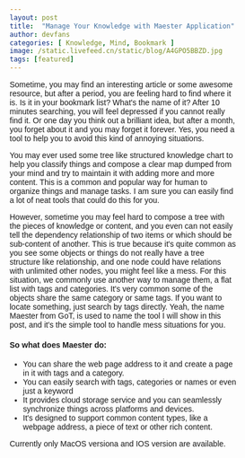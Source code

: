 ```yaml
---
layout: post
title:  "Manage Your Knowledge with Maester Application"
author: devfans
categories: [ Knowledge, Mind, Bookmark ]
image: /static.livefeed.cn/static/blog/A4GPO5BBZD.jpg
tags: [featured]
---
```


Sometime, you may find an interesting article or some awesome resource, but after a period, you are feeling hard to find where it is. Is it in your bookmark list? What's the name of it? After 10 minutes searching, you will feel depressed if you cannot really find it. Or one day you think out a brilliant idea, but after a month, you forget about it and you may forget it forever. Yes, you need a tool to help you to avoid this kind of annoying situations.

You may ever used some tree like structured knowledge chart to help you classify things and compose a clear map dumped from your mind and try to maintain it with adding more and more content. This is a common and popular way for human to organize things and manage tasks. I am sure you can easily find a lot of neat tools that could do this for you. 

However, sometime you may feel hard to compose a tree with the pieces of knowledge or content, and you even can not easily tell the dependency relationship of two items or which should be sub-content of another. This is true because it's quite common as you see some objects or things do not really have a tree structure like relationship, and one node could have relations with unlimited other nodes, you might feel like a mess. For this situation, we commonly use another way to manage them, a flat list with tags and categories. It's very common some of the objects share the same category or same tags. If you want to locate something, just search by tags directly. Yeah, the name Maester from GoT, is used to name the tool I will show in this post, and it's the simple tool to handle mess situations for you.

#### So what does Maester do:

- You can share the web page address to it and create a page in it with tags and a category.
- You can easily search with tags, categories or names or even just a keyword
- It provides cloud storage service and you can seamlessly synchronize things across platforms and devices.
- It's designed to support common content types, like a webpage address, a piece of text or other rich content.

Currently only MacOS versiona and IOS version are available.

<link rel="stylesheet" href="https://cdn.staticfile.org/flickity/2.0.0/flickity.min.css">
<script src="https://cdn.staticfile.org/flickity/2.0.0/flickity.pkgd.min.js"></script>
<!-- JavaScript -->

<style>
/* external css: flickity.css */

* { box-sizing: border-box; }

body { font-family: sans-serif; }
.main-carousel {
  width: 50%;
  margin: 0 auto;
}
.carousel {
}

.carousel-cell {
  width: 100%;
  /*height: 400px;*/
  margin-right: 10px;
  /*background: #333;*/
}

.carousel-cell-image {
  display: block;
  /*max-height: 100%;*/
  margin: 0 auto;
  width: 100%;
  opacity: 0;
  -webkit-transition: opacity 0.4s;
          transition: opacity 0.4s;
}

/* fade in lazy loaded image */
.carousel-cell-image.flickity-lazyloaded,
.carousel-cell-image.flickity-lazyerror {
  opacity: 1;
}
</style>
<p>
<div class="main-carousel" style="width: 100%" data-flickity='{ "cellAlign": "left", "contain": true, "lazyLoad": true }' js-flickity>
  <div class="carousel-cell">
    <img class="carousel-cell-image" data-flickity-lazyload="https://static.livefeed.cn/static/blog/maester/maester_mac_0.png" alt="Maester mac 0" />
  </div>
  <div class="carousel-cell">
    <img class="carousel-cell-image" data-flickity-lazyload="https://static.livefeed.cn/static/blog/maester/maester_mac_1.png" alt="Maester mac 1" />
  </div>
  <div class="carousel-cell">
    <img class="carousel-cell-image" data-flickity-lazyload="https://static.livefeed.cn/static/blog/maester/maester_mac_2.png" alt="Maester mac 2" />
  </div>
</div>
</p>


<p>
<div class="main-carousel" data-flickity='{ "cellAlign": "left", "contain": true, "lazyLoad": true }' js-flickity>
  <div class="carousel-cell">
    <img class="carousel-cell-image" data-flickity-lazyload="https://static.livefeed.cn/static/blog/maester/maester_ios_0.png" alt="Maester ios 0" />
  </div>
  <div class="carousel-cell">
    <img class="carousel-cell-image" data-flickity-lazyload="https://static.livefeed.cn/static/blog/maester/maester_ios_1.png" alt="Maester ios 1" />
  </div>
  <div class="carousel-cell">
    <img class="carousel-cell-image" data-flickity-lazyload="https://static.livefeed.cn/static/blog/maester/maester_ios_2.png" alt="Maester ios 2" />
  </div>
  <div class="carousel-cell">
    <img class="carousel-cell-image" data-flickity-lazyload="https://static.livefeed.cn/static/blog/maester/maester_ios_3.png" alt="Maester ios 3" />
  </div>
  <div class="carousel-cell">
    <img class="carousel-cell-image" data-flickity-lazyload="https://static.livefeed.cn/static/blog/maester/maester_ios_4.png" alt="Maester ios 4" />
  </div>
</div>
</p>

